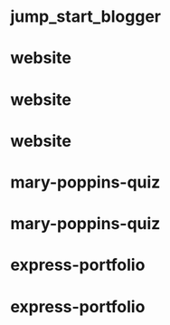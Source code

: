 # jump_start_blogger
# website
# website
# website
# mary-poppins-quiz
# mary-poppins-quiz
# express-portfolio
# express-portfolio
